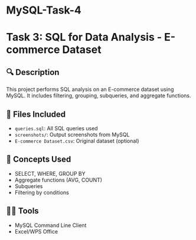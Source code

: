 # MySQL-Task-4
# Task 3: SQL for Data Analysis - E-commerce Dataset

## 🔍 Description
This project performs SQL analysis on an E-commerce dataset using MySQL. It includes filtering, grouping, subqueries, and aggregate functions.

## 📁 Files Included
- `queries.sql`: All SQL queries used
- `screenshots/`: Output screenshots from MySQL
- `E-commerce Dataset.csv`: Original dataset (optional)

## 🧠 Concepts Used
- SELECT, WHERE, GROUP BY
- Aggregate functions (AVG, COUNT)
- Subqueries
- Filtering by conditions

## 👩‍💻 Tools
- MySQL Command Line Client
- Excel/WPS Office
